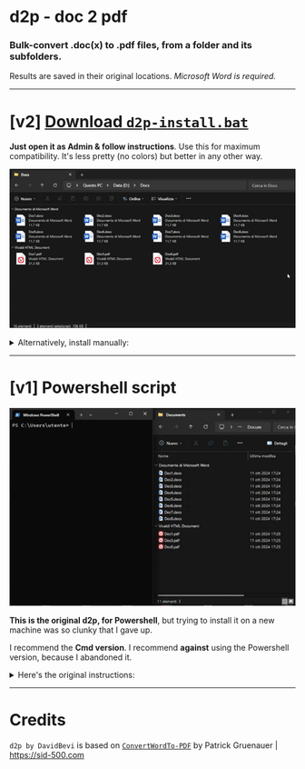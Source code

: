 # d2p - doc 2 pdf
### Bulk-convert .doc(x) to .pdf files, from a folder and its subfolders.
Results are saved in their original locations. *Microsoft Word is required.*

-----

# [v2] [Download `d2p-install.bat`](https://github.com/DavidBevi/d2p/releases/download/v2/d2p-install.bat)
**Just open it as Admin & follow instructions**. Use this for maximum compatibility. It's less pretty (no colors) but better in any other way.

![image](https://github.com/DavidBevi/d2p/blob/main/d2p-v2-demo.gif?raw=true)

<details>
<summary>Alternatively, install manually:</summary>
 
> - download the script
> - renane it `d2p.bat`
> - pur it into a folder [listed into user-path or system-path](https://www.thewindowsclub.com/system-user-environment-variables-windows) (like C:\Windows\System32)
</details>

-----

# [v1] Powershell script

![image](https://github.com/DavidBevi/d2p/blob/main/d2p-v1-demo.gif?raw=true)

**This is the original d2p, for Powershell**, but trying to install it on a new machine was so clunky that I gave up.

I recommend the **Cmd version**. I recommend **against** using the Powershell version, because I abandoned it.

<details>
<summary>Here's the original instructions:</summary>
  
> **INSTALLATION**
> - Download [`d2p.psm1`](https://github.com/DavidBevi/d2p/releases/download/v1/d2p.psm1) and save it into `C:\Program Files\WindowsPowerShell\Modules\d2p`.
> 
> **USAGE**
> - Open Powershell and type `d2p ` followed by the folder you want to process.
>   - EXAMPLE: `d2p C:\MyDocuments`
</details>

-----

# Credits
`d2p by DavidBevi` is based on [`ConvertWordTo-PDF`](https://sid-500.com/2020/10/20/powershell-convert-word-documentes-to-pdf-documents/) by Patrick Gruenauer | https://sid-500.com
